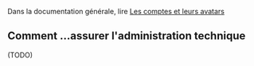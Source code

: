Dans la documentation générale, lire <a href="$$/appli/comptes.html" target="_blank">Les comptes et leurs avatars</a>

## Comment ...assurer l'administration technique
(TODO)